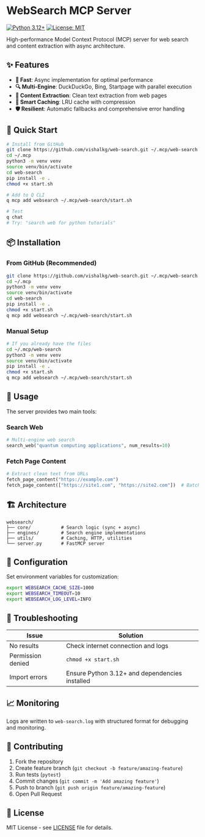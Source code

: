# WebSearch MCP Server

[![Python 3.12+](https://img.shields.io/badge/python-3.12+-blue.svg)](https://www.python.org/downloads/)
[![License: MIT](https://img.shields.io/badge/License-MIT-yellow.svg)](https://opensource.org/licenses/MIT)

High-performance Model Context Protocol (MCP) server for web search and content extraction with async architecture.

## ✨ Features

- **🚀 Fast**: Async implementation for optimal performance
- **🔍 Multi-Engine**: DuckDuckGo, Bing, Startpage with parallel execution  
- **📄 Content Extraction**: Clean text extraction from web pages
- **💾 Smart Caching**: LRU cache with compression
- **🛡️ Resilient**: Automatic fallbacks and comprehensive error handling

## 🚀 Quick Start

```bash
# Install from GitHub
git clone https://github.com/vishalkg/web-search.git ~/.mcp/web-search
cd ~/.mcp
python3 -m venv venv
source venv/bin/activate
cd web-search
pip install -e .
chmod +x start.sh

# Add to Q CLI
q mcp add websearch ~/.mcp/web-search/start.sh

# Test
q chat
# Try: "search web for python tutorials"
```

## 📦 Installation

### From GitHub (Recommended)
```bash
git clone https://github.com/vishalkg/web-search.git ~/.mcp/web-search
cd ~/.mcp
python3 -m venv venv
source venv/bin/activate
cd web-search
pip install -e .
chmod +x start.sh
q mcp add websearch ~/.mcp/web-search/start.sh
```

### Manual Setup
```bash
# If you already have the files
cd ~/.mcp/web-search
python3 -m venv venv
source venv/bin/activate
pip install -e .
chmod +x start.sh
q mcp add websearch ~/.mcp/web-search/start.sh
```

## 🔧 Usage

The server provides two main tools:

### Search Web
```python
# Multi-engine web search
search_web("quantum computing applications", num_results=10)
```

### Fetch Page Content  
```python
# Extract clean text from URLs
fetch_page_content("https://example.com")
fetch_page_content(["https://site1.com", "https://site2.com"])  # Batch processing
```

## 🏗️ Architecture

```
websearch/
├── core/           # Search logic (sync + async)
├── engines/        # Search engine implementations  
├── utils/          # Caching, HTTP, utilities
└── server.py       # FastMCP server
```

## 🔧 Configuration

Set environment variables for customization:
```bash
export WEBSEARCH_CACHE_SIZE=1000
export WEBSEARCH_TIMEOUT=10
export WEBSEARCH_LOG_LEVEL=INFO
```

## 🐛 Troubleshooting

| Issue | Solution |
|-------|----------|
| No results | Check internet connection and logs |
| Permission denied | `chmod +x start.sh` |
| Import errors | Ensure Python 3.12+ and dependencies installed |

## 📈 Monitoring

Logs are written to `web-search.log` with structured format for debugging and monitoring.

## 🤝 Contributing

1. Fork the repository
2. Create feature branch (`git checkout -b feature/amazing-feature`)
3. Run tests (`pytest`)
4. Commit changes (`git commit -m 'Add amazing feature'`)
5. Push to branch (`git push origin feature/amazing-feature`)
6. Open Pull Request

## 📄 License

MIT License - see [LICENSE](LICENSE) file for details.
